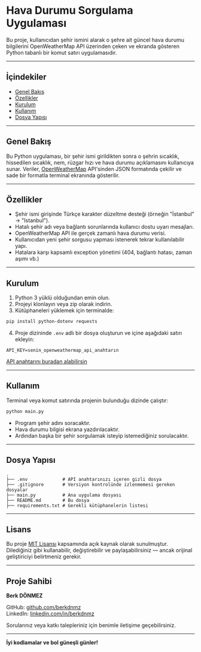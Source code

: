 # Hava Durumu Sorgulama Uygulaması

Bu proje, kullanıcıdan şehir ismini alarak o şehre ait güncel hava durumu bilgilerini OpenWeatherMap API üzerinden çeken ve ekranda gösteren Python tabanlı bir komut satırı uygulamasıdır.

---

## İçindekiler

- [Genel Bakış](#genel-bakış)  
- [Özellikler](#özellikler)  
- [Kurulum](#kurulum)  
- [Kullanım](#kullanım)  
- [Dosya Yapısı](#dosya-yapısı)

---

## Genel Bakış

Bu Python uygulaması, bir şehir ismi girildikten sonra o şehrin sıcaklık, hissedilen sıcaklık, nem, rüzgar hızı ve hava durumu açıklamasını kullanıcıya sunar. Veriler, [OpenWeatherMap](https://openweathermap.org/) API'sinden JSON formatında çekilir ve sade bir formatla terminal ekranında gösterilir.

---

## Özellikler

- Şehir ismi girişinde Türkçe karakter düzeltme desteği (örneğin "İstanbul" → "Istanbul").
- Hatalı şehir adı veya bağlantı sorunlarında kullanıcı dostu uyarı mesajları.
- OpenWeatherMap API ile gerçek zamanlı hava durumu verisi.
- Kullanıcıdan yeni şehir sorgusu yapması istenerek tekrar kullanılabilir yapı.
- Hatalara karşı kapsamlı exception yönetimi (404, bağlantı hatası, zaman aşımı vb.)

---

## Kurulum

1. Python 3 yüklü olduğundan emin olun.
2. Projeyi klonlayın veya zip olarak indirin.
3. Kütüphaneleri yüklemek için terminalde:

```bash
pip install python-dotenv requests
```

4. Proje dizininde `.env` adlı bir dosya oluşturun ve içine aşağıdaki satırı ekleyin:

```
API_KEY=senin_openweathermap_api_anahtarın
```

[API anahtarını buradan alabilirsin](https://home.openweathermap.org/api_keys)

---

## Kullanım

Terminal veya komut satırında projenin bulunduğu dizinde çalıştır:

```bash
python main.py
```

- Program şehir adını soracaktır.
- Hava durumu bilgisi ekrana yazdırılacaktır.
- Ardından başka bir şehir sorgulamak isteyip istemediğiniz sorulacaktır.

---

## Dosya Yapısı

```
.
├── .env             # API anahtarınızı içeren gizli dosya
├── .gitignore       # Versiyon kontrolünde izlenmemesi gereken dosyalar
├── main.py          # Ana uygulama dosyası
├── README.md        # Bu dosya
├── requirements.txt # Gerekli kütüphanelerin listesi
```

---
## Lisans

Bu proje [MIT Lisansı](LICENSE) kapsamında açık kaynak olarak sunulmuştur.  
Dilediğiniz gibi kullanabilir, değiştirebilir ve paylaşabilirsiniz — ancak orijinal geliştiriciyi belirtmeniz gerekir.

---

## Proje Sahibi

**Berk DÖNMEZ**

GitHub: [github.com/berkdnmz](https://github.com/berkdnmz)  
LinkedIn: [linkedin.com/in/berkdnmz](https://linkedin.com/in/berkdnmz)  

Sorularınız veya katkı talepleriniz için benimle iletişime geçebilirsiniz.  

---

**İyi kodlamalar ve bol güneşli günler!**
